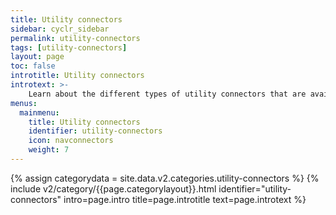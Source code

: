 ```yaml
---
title: Utility connectors
sidebar: cyclr_sidebar
permalink: utility-connectors
tags: [utility-connectors]
layout: page
toc: false
introtitle: Utility connectors
introtext: >-
    Learn about the different types of utility connectors that are available in Cyclr.
menus:
  mainmenu:
    title: Utility connectors
    identifier: utility-connectors
    icon: navconnectors
    weight: 7
---
```

{% assign categorydata = site.data.v2.categories.utility-connectors %}
{% include v2/category/{{page.categorylayout}}.html identifier="utility-connectors" intro=page.intro title=page.introtitle text=page.introtext %}
